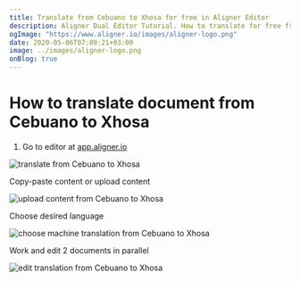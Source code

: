 ```yaml
---
title: Translate from Cebuano to Xhosa for free in Aligner Editor
description: Aligner Dual Editor Tutorial. How to translate for free from Cebuano to Xhosa. Aligner is multilingual document management platform. 
ogImage: "https://www.aligner.io/images/aligner-logo.png"
date: 2020-05-06T07:09:21+03:00
image: ../images/aligner-logo.png
onBlog: true
---
```


# How to translate document from Cebuano to Xhosa

1. Go to editor at [app.aligner.io](https://app.aligner.io "Aligner App web page")

![translate from Cebuano to Xhosa](../aligner-blank-editor.png "translate from Cebuano to Xhosa")

Copy-paste content or upload content

![upload content from Cebuano to Xhosa](../aligner-uploaded-document.png "upload content from Cebuano to Xhosa")

Choose desired language

![choose machine translation from Cebuano to Xhosa](../aligner-language-dropdown.png "choose machine translation from Cebuano to Xhosa")

Work and edit 2 documents in parallel

![edit translation from Cebuano to Xhosa](../aligner-double-sitded-editor.png "edit translation from Cebuano to Xhosa")


